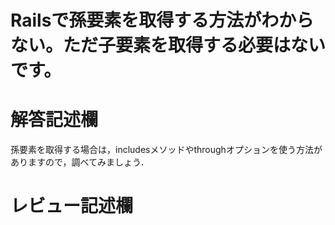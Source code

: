 # Railsで孫要素を取得する方法がわからない。ただ子要素を取得する必要はないです。
# 解答記述欄

孫要素を取得する場合は，includesメソッドやthroughオプションを使う方法がありますので，調べてみましょう．





# レビュー記述欄
